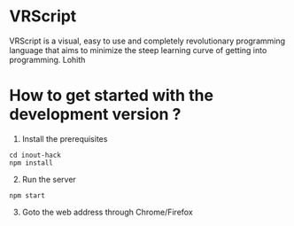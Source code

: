 # VRScript

VRScript is a visual, easy to use and completely revolutionary programming language that aims to minimize the steep learning curve of getting into programming. Lohith


# How to get started with the development version ?

1. Install the prerequisites

```git clone https://github.com/satyamtg/inout-hack.git
cd inout-hack
npm install
```

2. Run the server

`npm start`

3. Goto the web address through Chrome/Firefox
